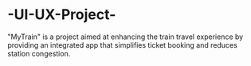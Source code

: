# -UI-UX-Project-
"MyTrain" is a project aimed at enhancing the train travel experience by providing an integrated app that simplifies ticket booking and reduces station congestion.  
